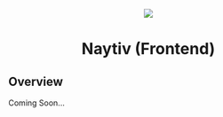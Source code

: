 <p align="center">
  <a href="https://skillicons.dev">
    <img src="https://skillicons.dev/icons?i=react,javascript,css,vite" />
  </a>
</p>
<h1 align="center">Naytiv (Frontend)</h1>

## Overview

Coming Soon...
